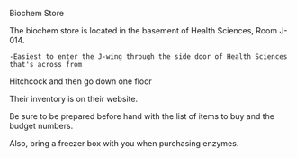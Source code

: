 Biochem Store



The biochem store is located in the basement of Health Sciences, Room J-014.



    -Easiest to enter the J-wing through the side door of Health Sciences that's across from 



Hitchcock and then go down one floor



Their inventory is on their website.



Be sure to be prepared before hand with the list of items to buy and the budget numbers. 



Also, bring a freezer box with you when purchasing enzymes.
